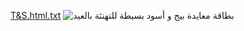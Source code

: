 [T&S.html.txt](https://github.com/user-attachments/files/19439839/T.S.html.txt)
![بطاقة معايدة بيج و أسود بسيطة للتهنئة بالعيد](https://github.com/user-attachments/assets/efad252c-546e-4ab7-b420-0348de132276)
